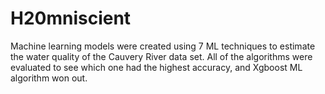 # H20mniscient
Machine learning models were created using 7 ML techniques to estimate the water quality of the Cauvery River data set. All of the algorithms were evaluated to see which one had the highest accuracy, and Xgboost ML algorithm won out.
